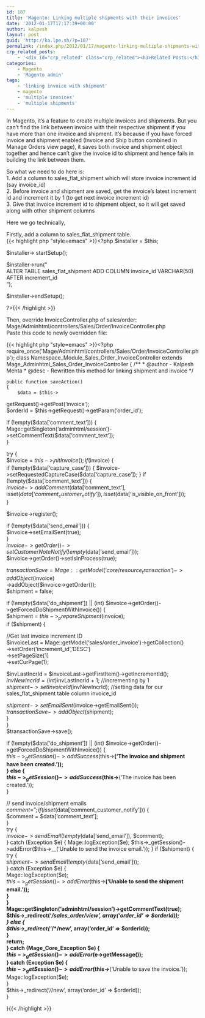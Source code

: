 ```yaml
---
id: 187
title: 'Magento: Linking multiple shipments with their invoices'
date: '2012-01-17T17:17:39+00:00'
author: kalpesh
layout: post
guid: 'http://ka.lpe.sh/?p=187'
permalink: /index.php/2012/01/17/magento-linking-multiple-shipments-with-their-invoices/
crp_related_posts:
    - '<div id="crp_related" class="crp_related"><h3>Related Posts:</h3><ul><li><a href="http://ka.lpe.sh/2011/12/31/magento-admin-forcing-invoice-and-ship-button-together/"     class="crp_title">Magento Admin &#8211; Forcing Invoice and Ship button together</a></li><li><a href="http://ka.lpe.sh/2012/01/17/magento-adding-column-to-sales_flat_order_item-sales_flat_invoice_item-and-sales_flat_shipment_item/"     class="crp_title">Magento: Adding column to sales_flat_order_item, sales_flat_invoice_item and sales_flat_shipment_item</a></li><li><a href="http://ka.lpe.sh/2013/04/18/change-default-length-of-increment-id-for-orders-invoices-shipments-creditmemos/"     class="crp_title">Change default length of Increment ID for orders, invoices, shipments, creditmemos</a></li><li><a href="http://ka.lpe.sh/2013/04/28/magento-get-all-invoices-and-shipments-of-an-order/"     class="crp_title">Magento get all invoices and shipments of an order</a></li><li><a href="http://ka.lpe.sh/2012/01/08/magento-save-shipment-information-tracking-number-carrier-code-programatically/"     class="crp_title">Magento: Save shipment information of order programatically</a></li></ul></div>'
categories:
    - Magento
    - 'Magento admin'
tags:
    - 'linking invoice with shipment'
    - magento
    - 'multiple invoices'
    - 'multiple shipments'
---
```


In Magento, it’s a feature to create multiple invoices and shipments. But you can’t find the link between invoice with their respective shipment if you have more than one invoice and shipment. It’s because if you have forced invoice and shipment enabled (Invoice and Ship button combined in Manage Orders view page), it saves both invoice and shipment object together and hence can’t give the invoice id to shipment and hence fails in building the link between them.

So what we need to do here is:  
1\. Add a column to sales_flat_shipment which will store invoice increment id (say invoice_id)  
2\. Before invoice and shipment are saved, get the invoice’s latest increment id and increment it by 1 (to get next invoice increment id)  
3\. Give that invoice increment id to shipment object, so it will get saved along with other shipment columns

Here we go technically,  
  
Firstly, add a column to sales_flat_shipment table.  
{{< highlight php "style=emacs" >}}<?php $installer = $this;

$installer->
startSetup();

$installer->run(”  
ALTER TABLE sales_flat_shipment ADD COLUMN invoice_id VARCHAR(50) AFTER increment_id  
“);

$installer->endSetup();

?>{{< /highlight >}}

Then, override InvoiceController.php of sales/order: Mage/Adminhtml/controllers/Sales/Order/InvoiceController.php  
Paste this code to newly overridden file:

{{< highlight php "style=emacs" >}}<?php require_once('Mage/Adminhtml/controllers/Sales/Order/InvoiceController.php');
class Namespace_Module_Sales_Order_InvoiceController extends Mage_Adminhtml_Sales_Order_InvoiceController
{
    /**
     * @author - Kalpesh Mehta
     * @desc - Rewritten this method for linking shipment and invoice
     */

    public function saveAction()
    {
        $data = $this->
getRequest()->getPost(‘invoice’);  
 $orderId = $this->getRequest()->getParam(‘order_id’);

 if (!empty($data[‘comment_text’])) {  
 Mage::getSingleton(‘adminhtml/session’)->setCommentText($data[‘comment_text’]);  
 }

 try {  
 $invoice = $this->_initInvoice();  
 if ($invoice) {  
 if (!empty($data[‘capture_case’])) {  
 $invoice->setRequestedCaptureCase($data[‘capture_case’]);  
 }  
 if (!empty($data[‘comment_text’])) {  
 $invoice->addComment($data[‘comment_text’], isset($data[‘comment_customer_notify’]), isset($data[‘is_visible_on_front’]));  
 }

 $invoice->register();

 if (!empty($data[‘send_email’])) {  
 $invoice->setEmailSent(true);  
 }  
 $invoice->getOrder()->setCustomerNoteNotify(!empty($data[‘send_email’]));  
 $invoice->getOrder()->setIsInProcess(true);

 $transactionSave = Mage::getModel(‘core/resource_transaction’)  
 ->addObject($invoice)  
 ->addObject($invoice->getOrder());  
 $shipment = false;

 if (!empty($data[‘do_shipment’]) || (int) $invoice->getOrder()->getForcedDoShipmentWithInvoice()) {  
 $shipment = $this->_prepareShipment($invoice);  
 if ($shipment) {

 //Get last invoice increment ID  
 $invoiceLast = Mage::getModel(‘sales/order_invoice’)->getCollection()  
 ->setOrder(‘increment_id’,’DESC’)  
 ->setPageSize(1)  
 ->setCurPage(1);

 $invLastIncrId = $invoiceLast->getFirstItem()->getIncrementId();  
 $invNewIncrId = (int)$invLastIncrId + 1; //incrementing by 1  
 $shipment->setInvoiceId($invNewIncrId); //setting data for our sales_flat_shipment table column invoice_id

 $shipment->setEmailSent($invoice->getEmailSent());  
 $transactionSave->addObject($shipment);  
 }  
 }  
 $transactionSave->save();

 if (!empty($data[‘do_shipment’]) || (int) $invoice->getOrder()->getForcedDoShipmentWithInvoice()) {  
 $this->_getSession()->addSuccess($this->__(‘The invoice and shipment have been created.’));  
 } else {  
 $this->_getSession()->addSuccess($this->__(‘The invoice has been created.’));  
 }

 // send invoice/shipment emails  
 $comment = ”;  
 if (isset($data[‘comment_customer_notify’])) {  
 $comment = $data[‘comment_text’];  
 }  
 try {  
 $invoice->sendEmail(!empty($data[‘send_email’]), $comment);  
 } catch (Exception $e) {  
 Mage::logException($e);  
 $this->_getSession()->addError($this->__(‘Unable to send the invoice email.’));  
 }  
 if ($shipment) {  
 try {  
 $shipment->sendEmail(!empty($data[‘send_email’]));  
 } catch (Exception $e) {  
 Mage::logException($e);  
 $this->_getSession()->addError($this->__(‘Unable to send the shipment email.’));  
 }  
 }  
 Mage::getSingleton(‘adminhtml/session’)->getCommentText(true);  
 $this->_redirect(‘*/sales_order/view’, array(‘order_id’ => $orderId));  
 } else {  
 $this->_redirect(‘*/*/new’, array(‘order_id’ => $orderId));  
 }  
 return;  
 } catch (Mage_Core_Exception $e) {  
 $this->_getSession()->addError($e->getMessage());  
 } catch (Exception $e) {  
 $this->_getSession()->addError($this->__(‘Unable to save the invoice.’));  
 Mage::logException($e);  
 }  
 $this->_redirect(‘*/*/new’, array(‘order_id’ => $orderId));  
 }

}{{< /highlight >}}